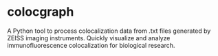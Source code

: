 # colocgraph
 A Python tool to process colocalization data from .txt files generated by ZEISS imaging instruments. Quickly visualize and analyze immunofluorescence colocalization for biological research.
